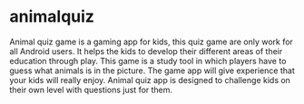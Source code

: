 # animalquiz
Animal quiz game is a gaming app for kids, this quiz game are only work for all Android users. It helps the kids to develop their different areas of their education through play. This game is a study tool in which players have to guess what animals is  in the picture. The game app will give experience that your kids will really enjoy. Animal quiz app is designed to challenge kids  on their own level with questions just for them.
